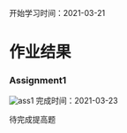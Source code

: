 开始学习时间：2021-03-21
# 作业结果
### Assignment1
![ass1](https://user-images.githubusercontent.com/17798738/112030975-c9eb2f00-8b75-11eb-9578-832e5037da03.gif)
完成时间：2021-03-23

待完成提高题
